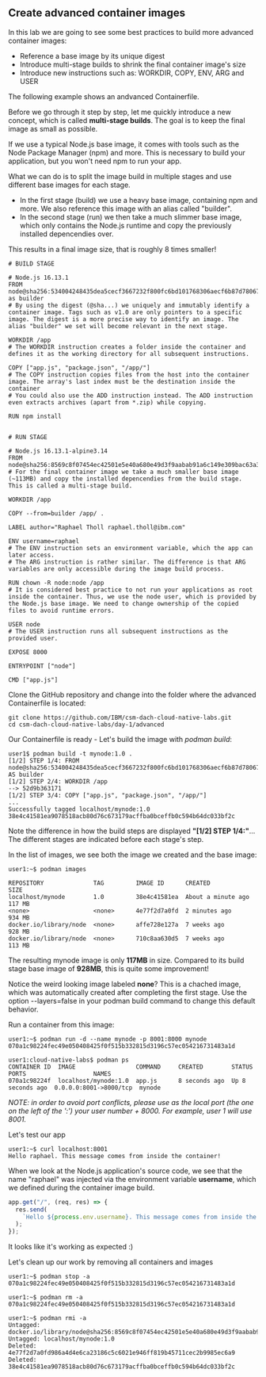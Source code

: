 ## Create advanced container images

In this lab we are going to see some best practices to build more advanced container images:

- Reference a base image by its unique digest
- Introduce multi-stage builds to shrink the final container image's size
- Introduce new instructions such as: WORKDIR, COPY, ENV, ARG and USER

The following example shows an andvanced Containerfile.

Before we go through it step by step, let me quickly introduce a new concept, which is called **multi-stage builds**. The goal is to keep the final image as small as possible.

If we use a typical Node.js base image, it comes with tools such as the Node Package Manager (npm) and more. This is necessary to build your application, but you won't need npm to run your app.

What we can do is to split the image build in multiple stages and use different base images for each stage.

- In the first stage (build) we use a heavy base image, containing npm and more. We also reference this image with an alias called "builder".
- In the second stage (run) we then take a much slimmer base image, which only contains the Node.js runtime and copy the previously installed depencendies over.

This results in a final image size, that is roughly 8 times smaller!

```
# BUILD STAGE

# Node.js 16.13.1
FROM node@sha256:534004248435dea5cecf3667232f800fc6bd101768306aecf6b87d78067b0563 as builder
# By using the digest (@sha...) we uniquely and immutably identify a container image. Tags such as v1.0 are only pointers to a specific image. The digest is a more precise way to identify an image. The alias "builder" we set will become relevant in the next stage.

WORKDIR /app
# The WORKDIR instruction creates a folder inside the container and defines it as the working directory for all subsequent instructions.

COPY ["app.js", "package.json", "/app/"]
# The COPY instruction copies files from the host into the container image. The array's last index must be the destination inside the container
# You could also use the ADD instruction instead. The ADD instruction even extracts archives (apart from *.zip) while copying.

RUN npm install


# RUN STAGE

# Node.js 16.13.1-alpine3.14
FROM node@sha256:8569c8f07454ec42501e5e40a680e49d3f9aabab91a6c149e309bac63a3c8d54
# For the final container image we take a much smaller base image (~113MB) and copy the installed depencendies from the build stage. This is called a multi-stage build.

WORKDIR /app

COPY --from=builder /app/ .

LABEL author="Raphael Tholl raphael.tholl@ibm.com"

ENV username=raphael
# The ENV instruction sets an environment variable, which the app can later access.
# The ARG instruction is rather similar. The difference is that ARG variables are only accessible during the image build process.

RUN chown -R node:node /app
# It is considered best practice to not run your applications as root inside the container. Thus, we use the node user, which is provided by the Node.js base image. We need to change ownership of the copied files to avoid runtime errors.

USER node
# The USER instruction runs all subsequent instructions as the provided user.

EXPOSE 8000

ENTRYPOINT ["node"]

CMD ["app.js"]
```

Clone the GitHub repository and change into the folder where the advanced Containerfile is located:

```
git clone https://github.com/IBM/csm-dach-cloud-native-labs.git
cd csm-dach-cloud-native-labs/day-1/advanced
```

Our Containerfile is ready - Let's build the image with _podman build_:

```
user1$ podman build -t mynode:1.0 .
[1/2] STEP 1/4: FROM node@sha256:534004248435dea5cecf3667232f800fc6bd101768306aecf6b87d78067b0563 AS builder
[1/2] STEP 2/4: WORKDIR /app
--> 52d9b363171
[1/2] STEP 3/4: COPY ["app.js", "package.json", "/app/"]
...
Successfully tagged localhost/mynode:1.0
38e4c41581ea9078518acb80d76c673179acffba0bceffb0c594b64dc033bf2c
```

Note the difference in how the build steps are displayed **"[1/2] STEP 1/4:"**... The different stages are indicated before each stage's step.

In the list of images, we see both the image we created and the base image:

```
user1:~$ podman images

REPOSITORY              TAG         IMAGE ID      CREATED             SIZE
localhost/mynode        1.0         38e4c41581ea  About a minute ago  117 MB
<none>                  <none>      4e77f2d7a0fd  2 minutes ago       934 MB
docker.io/library/node  <none>      affe728e127a  7 weeks ago         928 MB
docker.io/library/node  <none>      710c8aa630d5  7 weeks ago         113 MB
```

The resulting mynode image is only **117MB** in size. Compared to its build stage base image of **928MB**, this is quite some improvement!

Notice the weird looking image labeled **none**? This is a chached image, which was automatically created after completing the first stage. Use the option --layers=false in your podman build command to change this default behavior.

Run a container from this image:

```
user1:~$ podman run -d --name mynode -p 8001:8000 mynode
070a1c98224fec49e050408425f0f515b332815d3196c57ec054216731483a1d

user1:cloud-native-labs$ podman ps
CONTAINER ID  IMAGE                 COMMAND     CREATED        STATUS            PORTS                   NAMES
070a1c98224f  localhost/mynode:1.0  app.js      8 seconds ago  Up 8 seconds ago  0.0.0.0:8001->8000/tcp  mynode
```

_NOTE: in order to avoid port conflicts, please use as the local port (the one on the left of the ':') your user number + 8000. For example, user 1 will use 8001._

Let's test our app

```
user1:~$ curl localhost:8001
Hello raphael. This message comes from inside the container!
```

When we look at the Node.js application's source code, we see that the name "raphael" was injected via the environment variable **username**, which we defined during the container image build.

```js
app.get("/", (req, res) => {
  res.send(
    `Hello ${process.env.username}. This message comes from inside the container!\n`
  );
});
```

It looks like it's working as expected :)

Let's clean up our work by removing all containers and images

```
user1:~$ podman stop -a
070a1c98224fec49e050408425f0f515b332815d3196c57ec054216731483a1d

user1:~$ podman rm -a
070a1c98224fec49e050408425f0f515b332815d3196c57ec054216731483a1d

user1:~$ podman rmi -a
Untagged: docker.io/library/node@sha256:8569c8f07454ec42501e5e40a680e49d3f9aabab91a6c149e309bac63a3c8d54
Untagged: localhost/mynode:1.0
Deleted: 4e77f2d7a0fd986a4d4e6ca23186c5c6021e946ff819b45711cec2b9985ec6a9
Deleted: 38e4c41581ea9078518acb80d76c673179acffba0bceffb0c594b64dc033bf2c
```
